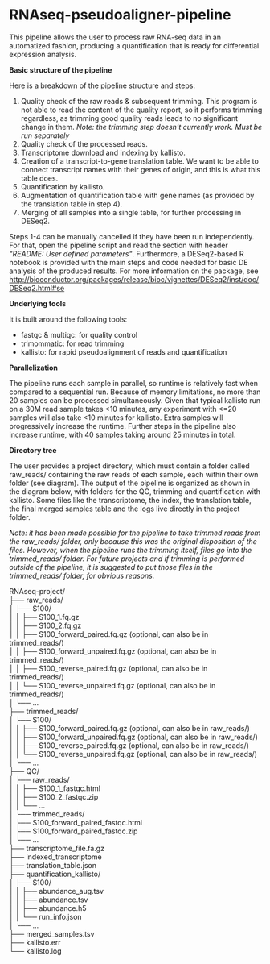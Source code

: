 # RNAseq-pseudoaligner-pipeline

This pipeline allows the user to process raw RNA-seq data in an automatized fashion, producing a quantification that is ready for differential expression analysis. 

**Basic structure of the pipeline**

Here is a breakdown of the pipeline structure and steps:

1. Quality check of the raw reads & subsequent trimming. This program is not able to read the content of the quality report, so it performs trimming regardless, as trimming good quality reads leads to no significant change in them. _Note: the trimming step doesn't currently work. Must be run separately_
2. Quality check of the processed reads.
3. Transcriptome download and indexing by kallisto.
4. Creation of a transcript-to-gene translation table. We want to be able to connect transcript names with their genes of origin, and this is what this table does.
5. Quantification by kallisto.
6. Augmentation of quantification table with gene names (as provided by the translation table in step 4).
7. Merging of all samples into a single table, for further processing in DESeq2.

Steps 1-4 can be manually cancelled if they have been run independently. For that, open the pipeline script and read the section with header _"README: User defined parameters"_.
Furthermore, a DESeq2-based R notebook is provided with the main steps and code needed for basic DE analysis of the produced results. For more information on the package, see <http://bioconductor.org/packages/release/bioc/vignettes/DESeq2/inst/doc/DESeq2.html#se>

**Underlying tools**

It is built around the following tools:

- fastqc & multiqc: for quality control
- trimommatic: for read trimming
- kallisto: for rapid pseudoalignment of reads and quantification

**Parallelization**

The pipeline runs each sample in parallel, so runtime is relatively fast when compared to a sequential run. Because of memory limitations, no more than 20 samples can be processed simultaneously. Given that typical kallisto run on a 30M read sample takes <10 minutes, any experiment with <=20 samples will also take <10 minutes for kallisto. Extra samples will progressively increase the runtime. Further steps in the pipeline also increase runtime, with 40 samples taking around 25 minutes in total.


**Directory tree**

The user provides a project directory, which must contain a folder called raw_reads/ containing the raw reads of each sample, each within their own folder (see diagram). The output of the pipeline is organized as shown in the diagram below, with folders for the QC, trimming and quantification with kallisto. Some files like the transcriptome, the index, the translation table, the final merged samples table and the logs live directly in the project folder.

_Note: it has been made possible for the pipeline to take trimmed reads from the raw_reads/ folder, only because this was the original disposition of the files. However, when the pipeline runs the trimming itself, files go into the trimmed_reads/ folder. For future projects and if trimming is performed outside of the pipeline, it is suggested to put those files in the trimmed_reads/ folder, for obvious reasons._

RNAseq-project/  
├── raw_reads/  
│   ├── S100/  
│   │   ├── S100_1.fq.gz  
│   │   ├── S100_2.fq.gz  
│   │   ├── S100_forward_paired.fq.gz (optional, can also be in trimmed_reads/)  
│   │   ├── S100_forward_unpaired.fq.gz (optional, can also be in trimmed_reads/)  
│   │   ├── S100_reverse_paired.fq.gz (optional, can also be in trimmed_reads/)  
│   │   └── S100_reverse_unpaired.fq.gz (optional, can also be in trimmed_reads/)  
│   └── ...  
├── trimmed_reads/     
│   ├── S100/  
│   │   ├── S100_forward_paired.fq.gz (optional, can also be in raw_reads/)  
│   │   ├── S100_forward_unpaired.fq.gz (optional, can also be in raw_reads/)  
│   │   ├── S100_reverse_paired.fq.gz (optional, can also be in raw_reads/)  
│   │   └── S100_reverse_unpaired.fq.gz (optional, can also be in raw_reads/)  
│   └── ...  
├── QC/  
│   ├── raw_reads/  
│   │   ├── S100_1_fastqc.html  
│   │   ├── S100_2_fastqc.zip  
│   │   └── ...  
│   └── trimmed_reads/  
│       ├── S100_forward_paired_fastqc.html  
│       ├── S100_forward_paired_fastqc.zip  
│       └── ...  
├── transcriptome_file.fa.gz  
├── indexed_transcriptome  
├── translation_table.json  
├── quantification_kallisto/  
│   ├── S100/  
│   │   ├── abundance_aug.tsv  
│   │   ├── abundance.tsv  
│   │   ├── abundance.h5  
│   │   └── run_info.json  
│   └── ...  
├── merged_samples.tsv  
├── kallisto.err  
└── kallisto.log  


